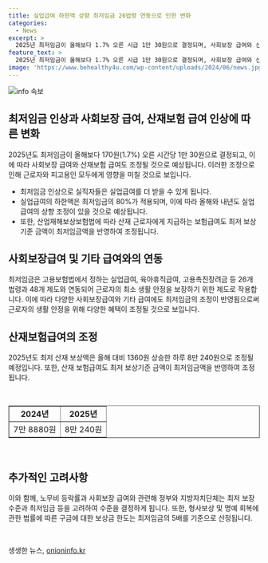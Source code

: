 ```yaml
---
title: 실업급여 하한액 상향 최저임금 26법령 연동으로 인한 변화
categories:
  - News
excerpt: >
  2025년 최저임금이 올해보다 1.7% 오른 시급 1만 30원으로 결정되며, 사회보장 급여와 산재보험 급여도 8만 240원으로 인상된다. 실업급여도 월 최소 192만 5760원으로 높아지며, 최저임금은 고용보험법과 다양한 제도와 연동돼 근로자의 생활 안정을 보장한다. 또한 산재보상금과 물가 변동에 따른 계약 금액 등도 최저임금을 기준으로 결정된다. 최저임금 인상에 따라 실직자의 실업급여도 더 늘어나게 될 전망이다.
feature_text: >
  2025년 최저임금이 올해보다 1.7% 오른 시급 1만 30원으로 결정되며, 사회보장 급여와 산재보험 급여도 8만 240원으로 인상된다. 실업급여도 월 최소 192만 5760원으로 높아지며, 최저임금은 고용보험법과 다양한 제도와 연동돼 근로자의 생활 안정을 보장한다. 또한 산재보상금과 물가 변동에 따른 계약 금액 등도 최저임금을 기준으로 결정된다. 최저임금 인상에 따라 실직자의 실업급여도 더 늘어나게 될 전망이다.
image: 'https://www.behealthy4u.com/wp-content/uploads/2024/06/news.jpg'
---
```


<p><img src="https://www.behealthy4u.com/wp-content/uploads/2024/06/news.jpg" alt="info 속보" /></p>

<h2 data-ke-size="size26">최저임금 인상과 사회보장 급여, 산재보험 급여 인상에 따른 변화</h2>

<p>2025년도 최저임금이 올해보다 170원(1.7%) 오른 시간당 1만 30원으로 결정되고, 이에 따라 사회보장 급여와 산재보험 급여도 조정될 것으로 예상됩니다. 이러한 조정으로 인해 근로자와 피고용인 모두에게 영향을 미칠 것으로 보입니다.</p>

<ul>
  <li>최저임금 인상으로 실직자들은 실업급여를 더 받을 수 있게 됩니다.</li>
  <li>실업급여의 하한액은 최저임금의 80%가 적용되며, 이에 따라 올해와 내년도 실업급여의 상향 조정이 있을 것으로 예상됩니다.</li>
  <li>또한, 산업재해보상보험법에 따라 산재 근로자에게 지급하는 보험급여도 최저 보상기준 금액이 최저임금액을 반영하여 조정됩니다.</li>
</ul>

<h2 data-ke-size="size26">사회보장급여 및 기타 급여와의 연동</h2>

<p>최저임금은 고용보험법에서 정하는 실업급여, 육아휴직급여, 고용촉진장려금 등 26개 법령과 48개 제도와 연동되어 근로자의 최소 생활 안정을 보장하기 위한 제도로 작용합니다. 이에 따라 다양한 사회보장급여와 기타 급여에도 최저임금의 조정이 반영됨으로써 근로자의 생활 안정을 위해 다양한 혜택이 조정될 것으로 보입니다.</p>

<h2 data-ke-size="size26">산재보험급여의 조정</h2>

<p>2025년도 최저 산재 보상액은 올해 대비 1360원 상승한 하루 8만 240원으로 조정될 예정입니다. 또한, 산재 보험급여도 최저 보상기준 금액이 최저임금액을 반영하여 조정됩니다.</p>

<p data-ke-size="size16">&nbsp;</p>

<table border="1" style="width: 100%;">
<tbody>
<tr>
<td style="text-align: center; height: 17px;"><b>2024년</b></td>
<td style="text-align: center; height: 17px;"><b>2025년</b></td>
</tr>
<tr>
<td style="text-align: center; height: 17px;">7만 8880원</td>
<td style="text-align: center; height: 17px;">8만 240원</td>
</tr>
</tbody>
</table>

<p data-ke-size="size16">&nbsp;</p>

<h2 data-ke-size="size26">추가적인 고려사항</h2>

<p>이와 함께, 노무비 등락률과 사회보장 급여와 관련해 정부와 지방자치단체는 최저 보장 수준과 최저임금 등을 고려하여 수준을 결정하게 됩니다. 또한, 형사보상 및 명예 회복에 관한 법률에 따른 구금에 대한 보상금 한도는 최저임금의 5배를 기준으로 산정됩니다.</p>

<p data-ke-size="size16">&nbsp;</p>
생생한 뉴스, <a href="https://onioninfo.kr" rel="dofollow">onioninfo.kr</a>


